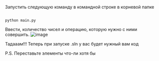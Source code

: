 Запустить следующую команду в командной строке в корневой папке
##
    python main.py
Ввести, количество чисел и операцию, которую нужно с ними совершить.
![image](https://github.com/Monliker2/Exam/assets/147748109/77ad4766-2328-4c31-8697-8357adcbccab)


Тадааам!!! Теперь при запуске .sln у вас будет нужный вам код

P.S. Переставьте элементы что-ли хотя бы
